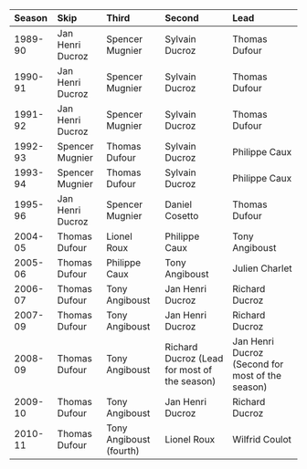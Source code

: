 | Season   | Skip             | Third                   | Second                                       | Lead                                             |
|:---------|:-----------------|:------------------------|:---------------------------------------------|:-------------------------------------------------|
| 1989-90  | Jan Henri Ducroz | Spencer Mugnier         | Sylvain Ducroz                               | Thomas Dufour                                    |
| 1990-91  | Jan Henri Ducroz | Spencer Mugnier         | Sylvain Ducroz                               | Thomas Dufour                                    |
| 1991-92  | Jan Henri Ducroz | Spencer Mugnier         | Sylvain Ducroz                               | Thomas Dufour                                    |
| 1992-93  | Spencer Mugnier  | Thomas Dufour           | Sylvain Ducroz                               | Philippe Caux                                    |
| 1993-94  | Spencer Mugnier  | Thomas Dufour           | Sylvain Ducroz                               | Philippe Caux                                    |
| 1995-96  | Jan Henri Ducroz | Spencer Mugnier         | Daniel Cosetto                               | Thomas Dufour                                    |
| 2004-05  | Thomas Dufour    | Lionel Roux             | Philippe Caux                                | Tony Angiboust                                   |
| 2005-06  | Thomas Dufour    | Philippe Caux           | Tony Angiboust                               | Julien Charlet                                   |
| 2006-07  | Thomas Dufour    | Tony Angiboust          | Jan Henri Ducroz                             | Richard Ducroz                                   |
| 2007-09  | Thomas Dufour    | Tony Angiboust          | Jan Henri Ducroz                             | Richard Ducroz                                   |
| 2008-09  | Thomas Dufour    | Tony Angiboust          | Richard Ducroz (Lead for most of the season) | Jan Henri Ducroz (Second for most of the season) |
| 2009-10  | Thomas Dufour    | Tony Angiboust          | Jan Henri Ducroz                             | Richard Ducroz                                   |
| 2010-11  | Thomas Dufour    | Tony Angiboust (fourth) | Lionel Roux                                  | Wilfrid Coulot                                   |
